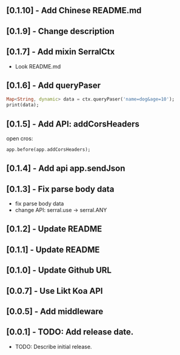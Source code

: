 ## [0.1.10] - Add Chinese README.md

## [0.1.9] - Change description

## [0.1.7] - Add mixin SerralCtx

- Look README.md

## [0.1.6] - Add queryPaser

```dart
Map<String, dynamic> data = ctx.queryPaser('name=dog&age=10');
print(data);
```

## [0.1.5] - Add API: addCorsHeaders

open cros:

```dart
app.before(app.addCorsHeaders);
```

## [0.1.4] - Add api app.sendJson

## [0.1.3] - Fix parse body data

- fix parse body data
- change API: serral.use -> serral.ANY

## [0.1.2] - Update README

## [0.1.1] - Update README

## [0.1.0] - Update Github URL

## [0.0.7] - Use Likt Koa API

## [0.0.5] - Add middleware

## [0.0.1] - TODO: Add release date.

- TODO: Describe initial release.
